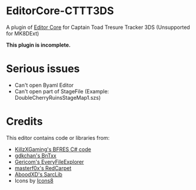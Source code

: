 # EditorCore-CTTT3DS
A plugin of [Editor Core](https://github.com/exelix11/EditorCore) for Captain Toad Tresure Tracker 3DS
(Unsupported for MK8DExt)

**This plugin is incomplete.**

# Serious issues
- Can't open Byaml Editor
- Can't open part of StageFile (Example: DoubleCherryRuinsStageMap1.szs)

# Credits
This editor contains code or libraries from:
- [KillzXGaming's BFRES C# code ](https://github.com/KillzXGaming/Smash-Forge)
- [gdkchan's BnTxx ](https://github.com/gdkchan/BnTxx)
- [Gericom's EveryFileExplorer](https://github.com/Gericom/EveryFileExplorer)
- [masterf0x's RedCarpet](https://github.com/masterf0x/RedCarpet)
- [AboodXD's SarcLib](https://github.com/aboood40091/SarcLib/)
- Icons by [Icons8](https://icons8.com)